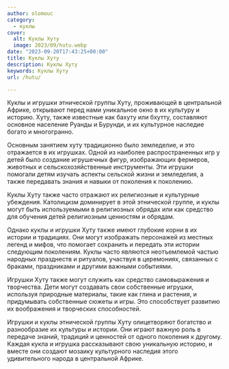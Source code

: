 ```yaml
---
author: olomouc
category:
  - куклы
cover:
  alt: Куклы Хуту
  image: 2023/09/hutu.webp
date: "2023-09-20T17:43:25+00:00"
title: Куклы Хуту
description: Куклы Хуту
keywords: Куклы Хуту
url: /hutu/

---
```

Куклы и игрушки этнической группы Хуту, проживающей в центральной Африке, открывают перед нами уникальное окно в их культуру и историю. Хуту, также известные как бахуту или бхутту, составляют основное население Руанды и Бурунди, и их культурное наследие богато и многогранно.

Основным занятием хуту традиционно было земледелие, и это отражается в их игрушках. Одной из наиболее распространенных игр у детей было создание игрушечных фигур, изображающих фермеров, животных и сельскохозяйственные инструменты. Эти игрушки помогали детям изучать аспекты сельской жизни и земледелия, а также передавать знания и навыки от поколения к поколению.

Куклы Хуту также часто отражают их религиозные и культурные убеждения. Католицизм доминирует в этой этнической группе, и куклы могут быть используемыми в религиозных обрядах или как средство для обучения детей религиозным ценностям и обрядам.

Однако куклы и игрушки Хуту также имеют глубокие корни в их истории и традициях. Они могут изображать персонажей из местных легенд и мифов, что помогает сохранить и передать эти истории следующим поколениям. Куклы часто являются неотъемлемой частью народных празднеств и ритуалов, участвуя в церемониях, связанных с браками, праздниками и другими важными событиями.

Игрушки Хуту также могут служить как средство самовыражения и творчества. Дети могут создавать свои собственные игрушки, используя природные материалы, такие как глина и растения, и придумывать собственные сюжеты и игры. Это способствует развитию их воображения и творческих способностей.

Игрушки и куклы этнической группы Хуту олицетворяют богатство и разнообразие их культуры и истории. Они играют важную роль в передаче знаний, традиций и ценностей от одного поколения к другому. Каждая кукла и игрушка рассказывают свою уникальную историю, и вместе они создают мозаику культурного наследия этого удивительного народа в центральной Африке.
